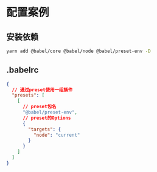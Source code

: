 # 配置案例

## 安装依赖

```bash
yarn add @babel/core @babel/node @babel/preset-env -D
```

## .babelrc

```json
{
  // 通过preset使用一组插件
  "presets": [
    [
      // preset包名
      "@babel/preset-env",
      // preset的Options
      {
        "targets": {
          "node": "current"
        }
      }
    ]
  ]
}

```

